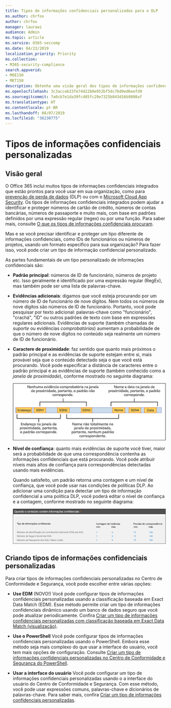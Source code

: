 ```yaml
---
title: Tipos de informações confidenciais personalizadas para o DLP
ms.author: chrfox
author: chrfox
manager: laurawi
audience: Admin
ms.topic: article
ms.service: O365-seccomp
ms.date: 04/23/2019
localization_priority: Priority
ms.collection:
- M365-security-compliance
search.appverid:
- MOE150
- MET150
description: Obtenha uma visão geral dos tipos de informações confidenciais personalizadas para DLP.
ms.openlocfilehash: 3c3acceb23fe74d22b9e952bf5dc76d9ed6eefd9
ms.sourcegitcommit: 7a0cb7e1da39fc485fc29e7325b843d16b9808af
ms.translationtype: HT
ms.contentlocale: pt-BR
ms.lasthandoff: 08/07/2019
ms.locfileid: "36230775"
---
```

# <a name="custom-sensitive-information-types"></a>Tipos de informações confidenciais personalizadas

## <a name="overview"></a>Visão geral

O Office 365 inclui muitos tipos de informações confidenciais integrados que estão prontos para você usar em sua organização, como para [prevenção de perda de dados](data-loss-prevention-policies.md) (DLP) ou com o [Microsoft Cloud App Security](https://docs.microsoft.com/cloud-app-security). Os tipos de informações confidenciais integrados podem ajudar a identificar e proteger números de cartão de crédito, números de contas bancárias, números de passaporte e muito mais, com base em padrões definidos por uma expressão regular (regex) ou por uma função. Para saber mais, consulte [O que os tipos de informações confidenciais procuram](what-the-sensitive-information-types-look-for.md).

Mas e se você precisar identificar e proteger um tipo diferente de informações confidenciais, como IDs de funcionários ou números de projetos, usando um formato específico para sua organização? Para fazer isso, você pode criar um tipo de informação confidencial personalizado.

As partes fundamentais de um tipo personalizado de informações confidenciais são:

- **Padrão principal**: números de ID de funcionário, números de projeto etc. Isso geralmente é identificado por uma expressão regular (RegEx), mas também pode ser uma lista de palavras-chave.

- **Evidências adicionais**: digamos que você esteja procurando por um número de ID de funcionário de nove dígitos. Nem todos os números de nove dígitos são números de ID de funcionário. Portanto, você pode pesquisar por texto adicional: palavras-chave como "funcionário", "crachá", "ID" ou outros padrões de texto com base em expressões regulares adicionais. Evidências de suporte (também chamadas de _suporte_ ou evidências _comprobatórias_) aumentam a probabilidade de que o número de nove dígitos no conteúdo seja realmente um número de ID de funcionário.

- **Caractere de proximidade**: faz sentido que quanto mais próximos o padrão principal e as evidências de suporte estejam entre si, mais provável seja que o conteúdo detectado seja o que você está procurando. Você pode especificar a distância de caracteres entre o padrão principal e as evidências de suporte (também conhecido como a _janela de proximidade_), conforme mostrado no seguinte diagrama:

    ![Diagrama da janela de proximidade e evidências comprobatórias](media/dc68e38e-dfa1-45b8-b204-89c8ba121f96.png)

- **Nível de confiança**: quanto mais evidências de suporte você tiver, maior será a probabilidade de que uma correspondência contenha as informações confidenciais que está procurando. Você pode atribuir níveis mais altos de confiança para correspondências detectadas usando mais evidências.

  Quando satisfeito, um padrão retorna uma contagem e um nível de confiança, que você pode usar nas condições de políticas DLP. Ao adicionar uma condição para detectar um tipo de informação confidencial a uma política DLP, você poderá editar o nível de confiança e a contagem, conforme mostrado no seguinte diagrama:

    ![Contagem de instâncias e opções de precisão de correspondência](media/11d0b51e-7c3f-4cc6-96d8-b29bcdae1aeb.png)

## <a name="creating-custom-sensitive-information-types"></a>Criando tipos de informações confidenciais personalizadas

Para criar tipos de informações confidenciais personalizadas no Centro de Conformidade e Segurança, você pode escolher entre várias opções:

- **Use EDM** (NOVO!) Você pode configurar tipos de informações confidenciais personalizadas usando a classificação baseada em Exact Data Match (EDM). Esse método permite criar um tipo de informações confidenciais dinâmico usando um banco de dados seguro que você pode atualizar periodicamente. Confira [Criar um tipo de informações confidenciais personalizadas com classificação baseada em Exact Data Match (visualização)](create-custom-sensitive-info-type-edm.md).

- **Use o PowerShell** Você pode configurar tipos de informações confidenciais personalizadas usando o PowerShell. Embora esse método seja mais complexo do que usar a interface do usuário, você tem mais opções de configuração. Consulte [Criar um tipo de informações confidenciais personalizadas no Centro de Conformidade e Segurança do PowerShell](create-a-custom-sensitive-information-type-in-scc-powershell.md).

- **Usar a interface do usuário** Você pode configurar um tipo de informações confidenciais personalizadas usando o a interface do usuário do Centro de Conformidade e Segurança. Com esse método, você pode usar expressões comuns, palavras-chave e dicionários de palavras-chave. Para saber mais, confira [Criar um tipo de informações confidenciais personalizadas](create-a-custom-sensitive-information-type.md).



